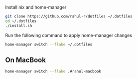 Install nix and home-manager
```sh
git clone https://github.com/rahul-r/dotfiles ~/.dotfiles
cd ~/.dotfiles
./install.sh
```
Run the following command to apply home-manager changes
```sh
home-manager switch --flake ~/.dotfiles
```
## On MacBook
```sh
home-manager switch --flake .#rahul-macbook
```
